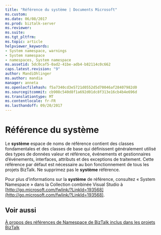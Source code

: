 ```yaml
---
title: "Référence du système | Documents Microsoft"
ms.custom: 
ms.date: 06/08/2017
ms.prod: biztalk-server
ms.reviewer: 
ms.suite: 
ms.tgt_pltfrm: 
ms.topic: article
helpviewer_keywords:
- System namespace, warnings
- System namespace
- namespaces, System namespace
ms.assetid: 5dc0caf5-0ad2-41be-adb4-b82114c0c662
caps.latest.revision: "9"
author: MandiOhlinger
ms.author: mandia
manager: anneta
ms.openlocfilehash: f5a7340cd3e5721d0552d5d70046af28407982d0
ms.sourcegitcommit: cb908c540d8f1a692d01dc8f313e16cb4b4e696d
ms.translationtype: MT
ms.contentlocale: fr-FR
ms.lasthandoff: 09/20/2017
---
```

# <a name="system-reference"></a>Référence du système
Le **système** espace de noms de référence contient des classes fondamentales et des classes de base qui définissent généralement utilisé des types de données valeur et référence, événements et gestionnaires d’événements, interfaces, attributs et des exceptions de traitement. Cette référence par défaut est nécessaire au bon fonctionnement de tous les projets BizTalk. Ne supprimez pas le **système** référence.  
  
 Pour plus d’informations sur la **système** de référence, consultez « System Namespace » dans la Collection combinée Visual Studio à [http://go.microsoft.com/fwlink/?LinkId=193568](http://go.microsoft.com/fwlink/?LinkId=193568).  
  
## <a name="see-also"></a>Voir aussi  
 [À propos des références de Namespace de BizTalk inclus dans les projets BizTalk](../core/about-biztalk-namespace-references-included-in-biztalk-projects.md)